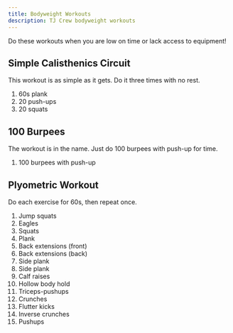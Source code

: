 ```yaml
---
title: Bodyweight Workouts
description: TJ Crew bodyweight workouts
---
```


Do these workouts when you are low on time or lack access to equipment!

## Simple Calisthenics Circuit

This workout is as simple as it gets. Do it three times with no rest.

1. 60s plank
2. 20 push-ups
3. 20 squats

## 100 Burpees

The workout is in the name. Just do 100 burpees with push-up for time.

1. 100 burpees with push-up

## Plyometric Workout

Do each exercise for 60s, then repeat once.

1. Jump squats
2. Eagles
3. Squats
4. Plank
5. Back extensions (front)
6. Back extensions (back)
7. Side plank
8. Side plank
9. Calf raises
10. Hollow body hold
11. Triceps-pushups
12. Crunches
13. Flutter kicks
14. Inverse crunches
15. Pushups
